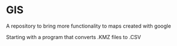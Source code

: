 # GIS
A repository to bring more functionality to maps created with google

Starting with a program that converts .KMZ files to .CSV
